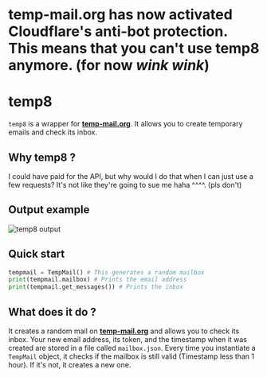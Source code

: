 # temp-mail.org has now activated Cloudflare's anti-bot protection. This means that you can't use temp8 anymore. (for now *wink wink*)

# temp8

```temp8``` is a wrapper for **[temp-mail.org](https://temp-mail.org/en/)**. It allows you to create temporary emails and check its inbox.

## Why temp8 ?

I could have paid for the API, but why would I do that when I can just use a few requests? It's not like they're going to sue me haha ^^^^. (pls don't)

## Output example
![temp8 output](img/demo.gif?raw=true "temp8 output example")

## Quick start
```py
tempmail = TempMail() # This generates a random mailbox
print(tempmail.mailbox) # Prints the email address
print(tempmail.get_messages()) # Prints the inbox
```

## What does it do ?
It creates a random mail on **[temp-mail.org](https://temp-mail.org/en/)** and allows you to check its inbox.
Your new email address, its token, and the timestamp when it was created are stored in a file called ```mailbox.json```.
Every time you instantiate a ```TempMail``` object, it checks if the mailbox is still valid (Timestamp less than 1 hour). If it's not, it creates a new one.
